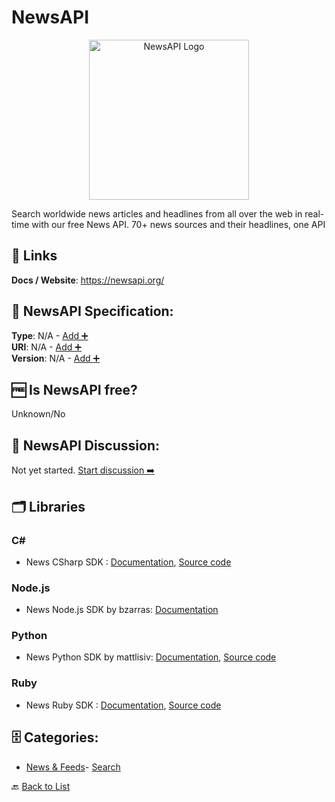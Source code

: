 # NewsAPI
<p align="center">
    <img width="256" src="https://raw.githubusercontent.com/apis-list/apis-list/main/apis/newsapi/logo_256x256.png" alt="NewsAPI Logo"/>
</p>
Search worldwide news articles and headlines from all over the web in real-time with our free News API. 70+ news sources and their headlines, one API

##  🔗 Links
**Docs / Website**: https://newsapi.org/

## 🧬 NewsAPI Specification:
**Type**: N/A - [Add ➕](https://github.com/apis-list/apis-list/edit/main/apis/newsapi/newsapi.yaml)  
**URI**: N/A - [Add ➕](https://github.com/apis-list/apis-list/edit/main/apis/newsapi/newsapi.yaml)  
**Version**: N/A - [Add ➕](https://github.com/apis-list/apis-list/edit/main/apis/newsapi/newsapi.yaml)

## 🆓 Is NewsAPI free?
 Unknown/No 

## 💬 NewsAPI Discussion:
Not yet started. [Start discussion ➡️](https://github.com/apis-list/apis-list/discussions/new)

## 🗂️ Libraries
### C#
- News CSharp SDK : [Documentation](https://newsapi.org/docs/client-libraries/csharp), [Source code](https://github.com/News-API-gh/News-API-csharp)
### Node.js
- News Node.js SDK by bzarras: [Documentation](https://newsapi.org/docs/client-libraries/node-js)
### Python
- News Python SDK by mattlisiv: [Documentation](https://newsapi.org/docs/client-libraries/python), [Source code](https://github.com/mattlisiv/newsapi-python)
### Ruby
- News Ruby SDK : [Documentation](https://newsapi.org/docs/client-libraries/ruby), [Source code](https://github.com/olegmikhnovich/News-API-ruby)


## 🗄️ Categories:
- [News & Feeds](https://github.com/apis-list/apis-list#news--feeds-)- [Search](https://github.com/apis-list/apis-list#search-)

🔙  [Back to List](https://github.com/apis-list/apis-list)
